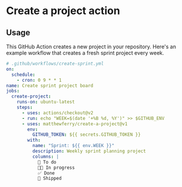 # Create a project action

## Usage

This GitHub Action creates a new project in your repository. Here's an example workflow that creates a fresh sprint project every week.

```yaml
# .github/workflows/create-sprint.yml
on:
  schedule:
    - cron: 0 9 * * 1
name: Create sprint project board
jobs:
  create-project:
    runs-on: ubuntu-latest
    steps:
      - uses: actions/checkout@v2
      - run: echo "WEEK=$(date '+%B %d, %Y')" >> $GITHUB_ENV
      - uses: matthewferry/create-a-project@v1
        env:
          GITHUB_TOKEN: ${{ secrets.GITHUB_TOKEN }}
        with:
          name: "Sprint: ${{ env.WEEK }}"
          description: Weekly sprint planning project
          columns: |
            📨 To do
            🧑‍💻 In progress
            ✅ Done
            🚢 Shipped
```
